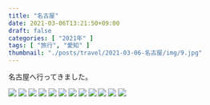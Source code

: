 ```yaml
---
title: "名古屋"
date: 2021-03-06T13:21:50+09:00
draft: false
categories: [ "2021年" ]
tags: [ "旅行", "愛知" ]
thumbnail: "./posts/travel/2021-03-06-名古屋/img/9.jpg"
---
```

名古屋へ行ってきました。  

<!--more-->
![](./img/1.jpg)
![](./img/2.jpg)
![](./img/3.jpg)
![](./img/4.jpg)
![](./img/5.jpg)
![](./img/6.jpg)
![](./img/7.jpg)
![](./img/8.jpg)
![](./img/9.jpg)
![](./img/10.jpg)
![](./img/11.jpg)
![](./img/12.jpg)